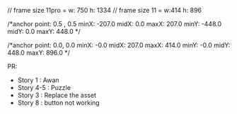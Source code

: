 // frame size 11pro = w: 750 h: 1334
// frame size 11 = w:414 h: 896

/*anchor point: 0.5 , 0.5
 minX: -207.0
 midX: 0.0
 maxX: 207.0
 minY: -448.0
 midY: 0.0
 maxY: 448.0
 */

/*anchor point: 0.0, 0.0
 minX: -0.0
 midX: 207.0
 maxX: 414.0
 minY: -0.0
 midY: 448.0
 maxY: 896.0
 */
 
 PR:
 - Story 1 : Awan
 - Story 4-5 : Puzzle
 - Story 3 : Replace the asset
 - Story 8 : button not working
 
